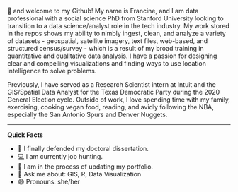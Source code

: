 👋 and welcome to my Github! My name is Francine, and I  am data professional with a social science PhD from Stanford University looking to transition to a data science/analyst role in the tech industry. My work stored in the repos shows my ability to nimbly ingest, clean, and analyze a variety of datasets - geospatial, satellite imagery, text files, web-based, and structured census/survey -  which is a result of my broad training in quantitative and qualitative data analysis. I have a passion for designing clear and compelling visualizations and finding ways to use location intelligence to solve problems. 

Previously, I have served as a Research Scientist intern at Intuit and the GIS/Spatial Data Analyst for the Texas Democratic Party during the 2020 General Election cycle. Outside of work, I love spending time with my family, exercising, cooking vegan food, reading, and avidly following the NBA, especially the San Antonio Spurs and Denver Nuggets.

******

**Quick Facts**
- 🔭 I finally defended my doctoral dissertation. 
- 💻 I am currently job hunting. 
- 🌱 I am in the process of updating my portfolio. 
- 💬 Ask me about: GIS, R, Data Visualization
- 😄 Pronouns: she/her

<!---
francine-stephens/francine-stephens is a ✨ special ✨ repository because its `README.md` (this file) appears on your GitHub profile.
You can click the Preview link to take a look at your changes.
--->
